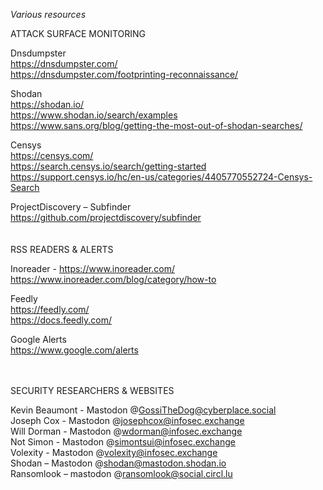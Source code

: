 *Various resources*

ATTACK SURFACE MONITORING

Dnsdumpster <br>
https://dnsdumpster.com/ <br>
https://dnsdumpster.com/footprinting-reconnaissance/ <br>

Shodan<br>
https://shodan.io/ <br>
https://www.shodan.io/search/examples <br>
https://www.sans.org/blog/getting-the-most-out-of-shodan-searches/ <br>

Censys <br>
https://censys.com/ <br>
https://search.censys.io/search/getting-started <br>
https://support.censys.io/hc/en-us/categories/4405770552724-Censys-Search <br>

ProjectDiscovery – Subfinder <br>
https://github.com/projectdiscovery/subfinder <br>
<br>
<br>
RSS READERS & ALERTS

Inoreader - https://www.inoreader.com/ <br>
https://www.inoreader.com/blog/category/how-to <br>

Feedly <br>
https://feedly.com/ <br>
https://docs.feedly.com/ <br>

Google Alerts <br>
https://www.google.com/alerts <br>

<br>
<br>
SECURITY RESEARCHERS & WEBSITES

Kevin Beaumont - Mastodon @GossiTheDog@cyberplace.social <br>
Joseph Cox - Mastodon @josephcox@infosec.exchange <br>
Will Dorman - Mastodon @wdorman@infosec.exchange <br>
Not Simon - Mastodon @simontsui@infosec.exchange <br>
Volexity - Mastodon @volexity@infosec.exchange <br>
Shodan – Mastodon @shodan@mastodon.shodan.io <br>
Ransomlook – mastodon @ransomlook@social.circl.lu <br>
